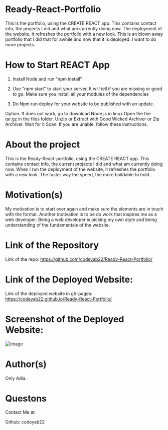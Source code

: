 # Ready-React-Portfolio


This is the portfolio, using the CREATE REACT app. This contains contact info, the projects I did and what am currently doing now. 
The deployment of the website, it refreshes the portfolio with a new look. This is an blown away portfolio that I did that for awhile and 
now that it is deployed. I want to do more projects. 

# How to Start REACT App

1. Install Node and run "npm install"

2. Use "npm start" to start your server. It will tell if you are missing or good to go. 
Make sure you install all your modules of the dependencies

3. Do Npm run deploy for your website to be published with an update. 

Option: If does not work, go to download Node.js in linux
Open the the tar.gz in the files folder. Unzip or Extract with Good Wicked Archiver or Zip Archiver. Wait for it Scan. If you are unable, follow these 
instructions. 
# About the project

This is the  Ready-React-portfolio, using the CREATE REACT app. This contains contact info, the current projects I did and what am currently doing now. 
When I run the deployment of the website, it refreshes the portfolio with a new look. The faster way the speed, the more buildable to hold. 

# Motivation(s)

My motivation is to start over again and make sure the elements are in touch with the format. Another motivation is to be do work that inspires me
as a web developer. Being a web developer is picking my own style and being understanding of the fundamentals of the website.


# Link of the Repository

Link of the repo: https://github.com/codeyab22/Ready-React-Portfolio/

# Link of the Deployed Website:

Link of the deployed website in gh-pages: https://codeyab22.github.io/Ready-React-Portfolio/

# Screenshot of the Deployed Website:

![image](https://drive.google.com/uc?export=view&id=1U0D-ShkskTS0zM67lJ1gYz8zr9Gg0t0z)

# Author(s)

Only Adia. 


# Questons

Contact Me at:

Github: codeyab22

